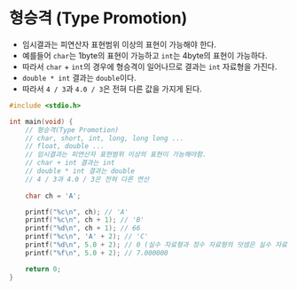 # 형승격 (Type Promotion)

- 임시결과는 피연산자 표현범위 이상의 표현이 가능해야 한다.
- 예를들어 `char`는 1byte의 표현이 가능하고 `int`는 4byte의 표현이 가능하다.
- 따라서 `char` + `int`의 경우에 형승격이 일어나므로 결과는 `int` 자료형을 가진다.
- `double * int` 결과는 `double`이다.
- 따라서 `4 / 3`과 `4.0 / 3`은 전혀 다른 값을 가지게 된다.

```c
#include <stdio.h>

int main(void) {
	// 형승격(Type Promotion)
	// char, short, int, long, long long ...
	// float, double ...
	// 임시결과는 피연산자 표현범위 이상의 표현이 가능해야함.
	// char + int 결과는 int
	// double * int 결과는 double
	// 4 / 3과 4.0 / 3은 전혀 다른 연산
	
	char ch = 'A';

	printf("%c\n", ch); // 'A'
	printf("%c\n", ch + 1); // 'B'
	printf("%d\n", ch + 1); // 66
	printf("%c\n", 'A' + 2); // 'C'
	printf("%d\n", 5.0 + 2); // 0 (실수 자료형과 정수 자료형의 덧셈은 실수 자료형이 된다. 실수 값은 %d로 표현할 수 없다.)
	printf("%f\n", 5.0 + 2); // 7.000000

	return 0;
}
```